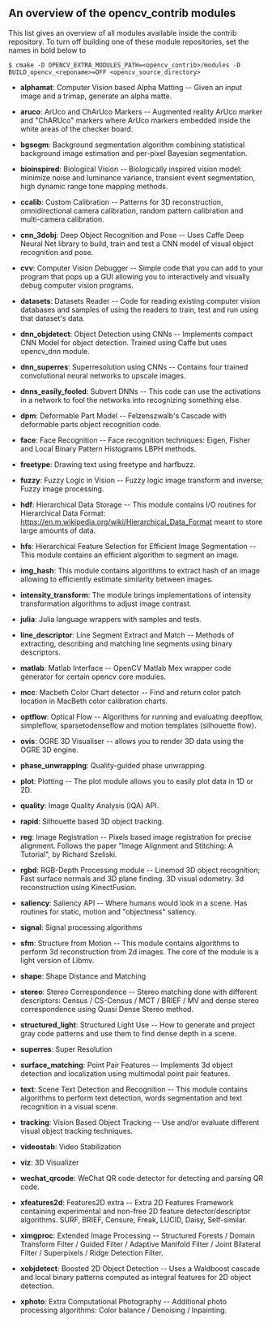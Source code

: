 An overview of the opencv_contrib modules
-----------------------------------------

This list gives an overview of all modules available inside the contrib repository.
To turn off building one of these module repositories, set the names in bold below to <reponame>

```
$ cmake -D OPENCV_EXTRA_MODULES_PATH=<opencv_contrib>/modules -D BUILD_opencv_<reponame>=OFF <opencv_source_directory>
```

- **alphamat**: Computer Vision based Alpha Matting -- Given an input image and a trimap, generate an alpha matte.

- **aruco**: ArUco and ChArUco Markers -- Augmented reality ArUco marker and "ChARUco" markers where ArUco markers embedded inside the white areas of the checker board.

- **bgsegm**: Background segmentation algorithm combining statistical background image estimation and per-pixel Bayesian segmentation.

- **bioinspired**: Biological Vision -- Biologically inspired vision model: minimize noise and luminance variance, transient event segmentation, high dynamic range tone mapping methods.

- **ccalib**: Custom Calibration -- Patterns for 3D reconstruction, omnidirectional camera calibration, random pattern calibration and multi-camera calibration.

- **cnn_3dobj**: Deep Object Recognition and Pose -- Uses Caffe Deep Neural Net library to build, train and test a CNN model of visual object recognition and pose.

- **cvv**: Computer Vision Debugger -- Simple code that you can add to your program that pops up a GUI allowing you to interactively and visually debug computer vision programs.

- **datasets**: Datasets Reader -- Code for reading existing computer vision databases and samples of using the readers to train, test and run using that dataset's data.

- **dnn_objdetect**: Object Detection using CNNs -- Implements compact CNN Model for object detection. Trained using Caffe but uses opencv_dnn module.

- **dnn_superres**: Superresolution using CNNs -- Contains four trained convolutional neural networks to upscale images.

- **dnns_easily_fooled**: Subvert DNNs -- This code can use the activations in a network to fool the networks into recognizing something else.

- **dpm**: Deformable Part Model -- Felzenszwalb's Cascade with deformable parts object recognition code.

- **face**: Face Recognition -- Face recognition techniques: Eigen, Fisher and Local Binary Pattern Histograms LBPH methods.

- **freetype**: Drawing text using freetype and harfbuzz.

- **fuzzy**: Fuzzy Logic in Vision -- Fuzzy logic image transform and inverse; Fuzzy image processing.

- **hdf**: Hierarchical Data Storage -- This module contains I/O routines for Hierarchical Data Format: https://en.m.wikipedia.org/wiki/Hierarchical_Data_Format meant to store large amounts of data.

- **hfs**: Hierarchical Feature Selection for Efficient Image Segmentation -- This module contains an efficient algorithm to segment an image.

- **img_hash**: This module contains algorithms to extract hash of an image allowing to efficiently estimate similarity between images.

- **intensity_transform**: The module brings implementations of intensity transformation algorithms to adjust image contrast.

- **julia**: Julia language wrappers with samples and tests.

- **line_descriptor**: Line Segment Extract and Match -- Methods of extracting, describing and matching line segments using binary descriptors.

- **matlab**: Matlab Interface -- OpenCV Matlab Mex wrapper code generator for certain opencv core modules.

- **mcc**: Macbeth Color Chart detector -- Find and return color patch location in MacBeth color calibration charts.

- **optflow**: Optical Flow -- Algorithms for running and evaluating deepflow, simpleflow, sparsetodenseflow and motion templates (silhouette flow).

- **ovis**: OGRE 3D Visualiser -- allows you to render 3D data using the OGRE 3D engine.

- **phase_unwrapping**: Quality-guided phase unwrapping.

- **plot**: Plotting -- The plot module allows you to easily plot data in 1D or 2D.

- **quality**: Image Quality Analysis (IQA) API.

- **rapid**: Silhouette based 3D object tracking.

- **reg**: Image Registration -- Pixels based image registration for precise alignment. Follows the paper "Image Alignment and Stitching: A Tutorial", by Richard Szeliski.

- **rgbd**: RGB-Depth Processing module -- Linemod 3D object recognition; Fast surface normals and 3D plane finding. 3D visual odometry. 3d reconstruction using KinectFusion.

- **saliency**: Saliency API -- Where humans would look in a scene. Has routines for static, motion and "objectness" saliency.

- **signal**: Signal processing algorithms

- **sfm**: Structure from Motion -- This module contains algorithms to perform 3d reconstruction from 2d images. The core of the module is a light version of Libmv.

- **shape**: Shape Distance and Matching

- **stereo**: Stereo Correspondence -- Stereo matching done with different descriptors: Census / CS-Census / MCT / BRIEF / MV and dense stereo correspondence using Quasi Dense Stereo method.

- **structured_light**: Structured Light Use -- How to generate and project gray code patterns and use them to find dense depth in a scene.

- **superres**: Super Resolution

- **surface_matching**: Point Pair Features -- Implements 3d object detection and localization using multimodal point pair features.

- **text**: Scene Text Detection and Recognition -- This module contains algorithms to perform text detection, words segmentation and text recognition in a visual scene.

- **tracking**: Vision Based Object Tracking -- Use and/or evaluate different visual object tracking techniques.

- **videostab**: Video Stabilization

- **viz**: 3D Visualizer

- **wechat_qrcode**: WeChat QR code detector for detecting and parsing QR code.

- **xfeatures2d**: Features2D extra -- Extra 2D Features Framework containing experimental and non-free 2D feature detector/descriptor algorithms. SURF, BRIEF, Censure, Freak, LUCID, Daisy, Self-similar.

- **ximgproc**: Extended Image Processing -- Structured Forests / Domain Transform Filter / Guided Filter / Adaptive Manifold Filter / Joint Bilateral Filter / Superpixels / Ridge Detection Filter.

- **xobjdetect**: Boosted 2D Object Detection -- Uses a Waldboost cascade and local binary patterns computed as integral features for 2D object detection.

- **xphoto**: Extra Computational Photography -- Additional photo processing algorithms: Color balance / Denoising / Inpainting.
